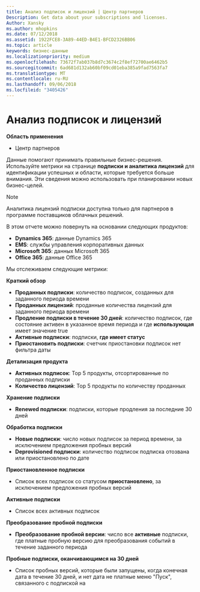 ```yaml
---
title: Анализ подписок и лицензий | Центр партнеров
Description: Get data about your subscriptions and licenses.
Author: Xansky
ms.author: mhopkins
ms.date: 07/12/2018
ms.assetid: 1922FCE8-3A89-44ED-B4E1-BFCD2326BB06
ms.topic: article
keywords: бизнес-данные
ms.localizationpriority: medium
ms.openlocfilehash: 73672f7ab037b8d7c3674c2f8ef72700ae6462b5
ms.sourcegitcommit: 6ad681d132ab60bf09cd01eba385a9fad7563fa7
ms.translationtype: MT
ms.contentlocale: ru-RU
ms.lasthandoff: 09/06/2018
ms.locfileid: "3405426"
---
```

# <a name="analyze-subscriptions-and-licenses"></a>Анализ подписок и лицензий 

**Область применения**
- Центр партнеров

Данные помогают принимать правильные бизнес-решения. Используйте метрики на странице **подписки и аналитика лицензий** для идентификации успешных и области, которые требуется больше внимания. Эти сведения можно использовать при планировании новых бизнес-целей.

> [!NOTE]
> Аналитика лицензий подписки доступна только для партнеров в программе поставщиков облачных решений.


В этом отчете можно повернуть на основании следующих продуктов:

 - **Dynamics 365**: данные Dynamics 365  
 - **EMS**: службы управления корпоративных данных  
 - **Microsoft 365**: данных Microsoft 365  
 - **Office 365**: данные Office 365  


Мы отслеживаем следующие метрики:

**Краткий обзор**  
 - **Проданных подписки**: количество подписок, созданных для заданного периода времени  
 - **Проданных лицензий**: проданные количества лицензий для заданного периода времени   
 - **Продление подписки в течение 30 дней**: количество подписок, где состояние активен в указанное время периода и где **использующая** имеет значение true
 - **Активные подписки**: подписки, **где имеет статус**  
 - **Приостановить подписки**: счетчик приостановки подписок нет фильтра даты  

**Детализация продукта**  
 - **Активных подписок**: Top 5 продукты, отсортированные по проданных подписки  
 - **Количество лицензий**: Top 5 продукты по количеству проданных

**Хранение подписки**
 - **Renewed подписки**: подписки, которые продления за последние 30 дней  

**Обработка подписки**  
 - **Новые подписки**: число новых подписок за период времени, за исключением предложения пробных версий  
 - **Deprovisioned подписки**: количество подписок подписка отозвана или приостановлено по дате  

**Приостановленное подписки**  
 - Список всех подписок со статусом **приостановлено**, за исключением предложения пробных версий  
  
**Активные подписки**
 - Список всех активных подписок  

**Преобразование пробной подписки**  
 - **Преобразование пробной версии**: число все **активные** подписки, где платные пробную версию для преобразования событий в течение заданного периода  

**Пробные подписки, оканчивающимся на 30 дней**  
 - Список пробных версий, которые были запущены, когда конечная дата в течение 30 дней, и нет дата не платные меню "Пуск", связанного с подпиской на  

  